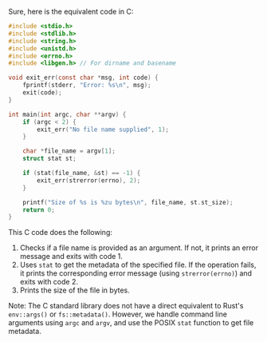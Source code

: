  Sure, here is the equivalent code in C:

```c
#include <stdio.h>
#include <stdlib.h>
#include <string.h>
#include <unistd.h>
#include <errno.h>
#include <libgen.h> // For dirname and basename

void exit_err(const char *msg, int code) {
    fprintf(stderr, "Error: %s\n", msg);
    exit(code);
}

int main(int argc, char **argv) {
    if (argc < 2) {
        exit_err("No file name supplied", 1);
    }

    char *file_name = argv[1];
    struct stat st;

    if (stat(file_name, &st) == -1) {
        exit_err(strerror(errno), 2);
    }

    printf("Size of %s is %zu bytes\n", file_name, st.st_size);
    return 0;
}
```

This C code does the following:
1. Checks if a file name is provided as an argument. If not, it prints an error message and exits with code 1.
2. Uses `stat` to get the metadata of the specified file. If the operation fails, it prints the corresponding error message (using `strerror(errno)`) and exits with code 2.
3. Prints the size of the file in bytes.

Note: The C standard library does not have a direct equivalent to Rust's `env::args()` or `fs::metadata()`. However, we handle command line arguments using `argc` and `argv`, and use the POSIX `stat` function to get file metadata.
